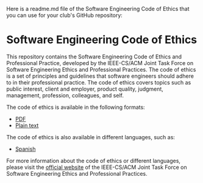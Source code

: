 Here is a readme.md file of the Software Engineering Code of Ethics that you can use for your club's GitHub repository:

# Software Engineering Code of Ethics

This repository contains the Software Engineering Code of Ethics and Professional Practice, developed by the IEEE-CS/ACM Joint Task Force on Software Engineering Ethics and Professional Practices. The code of ethics is a set of principles and guidelines that software engineers should adhere to in their professional practice. The code of ethics covers topics such as public interest, client and employer, product quality, judgment, management, profession, colleagues, and self.

The code of ethics is available in the following formats:

- [PDF](^1^)
- [Plain text](^3^)

The code of ethics is also available in different languages, such as:
- [Spanish](https://www.acm.org/code-of-ethics/the-code-in-spanish)

For more information about the code of ethics or different languages, please visit the [official website](https://www.computer.org/education/code-of-ethics) of the IEEE-CS/ACM Joint Task Force on Software Engineering Ethics and Professional Practices.

